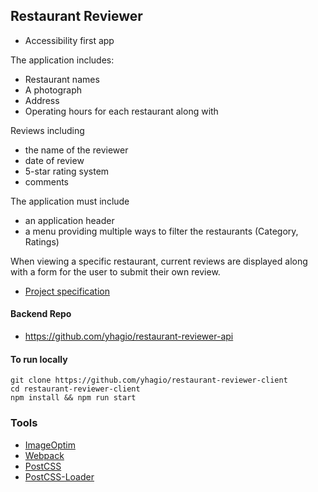 ## Restaurant Reviewer

- Accessibility first app

The application includes:
- Restaurant names
- A photograph
- Address
- Operating hours for each restaurant along with

Reviews including
- the name of the reviewer
- date of review
- 5-star rating system
- comments

The application must include
- an application header
- a menu providing multiple ways to filter the restaurants (Category, Ratings)

When viewing a specific restaurant, current reviews are displayed along with a form for the user to submit their own review.

- [Project specification](https://github.com/udacity/Project-Descriptions-for-Review/blob/master/Senior%20Web%20Dev/Restaurant%20Reviews.md)

#### Backend Repo
- https://github.com/yhagio/restaurant-reviewer-api

#### To run locally
```
git clone https://github.com/yhagio/restaurant-reviewer-client
cd restaurant-reviewer-client
npm install && npm run start
```

### Tools
- [ImageOptim](https://imageoptim.com/mac)
- [Webpack](http://webpack.github.io/docs/)
- [PostCSS](http://postcss.org/)
- [PostCSS-Loader](https://github.com/postcss/postcss-loader)
